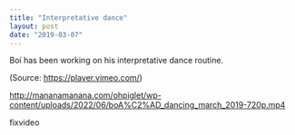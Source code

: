 ```yaml
---
title: "Interpretative dance"
layout: post
date: "2019-03-07"
---
```


Boí has been working on his interpretative dance routine.

(Source: https://player.vimeo.com/)

http://mananamanana.com/ohpiglet/wp-content/uploads/2022/06/boA%C2%AD_dancing_march_2019-720p.mp4

fixvideo
